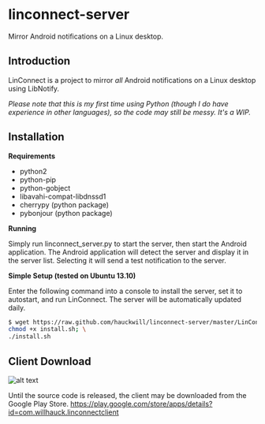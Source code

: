 linconnect-server
=================

Mirror Android notifications on a Linux desktop.

Introduction
------------
LinConnect is a project to mirror *all* Android notifications on a Linux desktop using LibNotify.

*Please note that this is my first time using Python (though I do have experience in other languages), so the code may still be messy. It's a WIP.*

Installation
------------

**Requirements**

* python2
* python-pip
* python-gobject
* libavahi-compat-libdnssd1
* cherrypy (python package)
* pybonjour (python package)

**Running**

Simply run linconnect_server.py to start the server, then start the Android application. The Android application will detect the server and display it in the server list. Selecting it will send a test notification to the server.

**Simple Setup (tested on Ubuntu 13.10)**

Enter the following command into a console to install the server, set it to autostart, and run LinConnect. The server will be automatically updated daily.

```bash
$ wget https://raw.github.com/hauckwill/linconnect-server/master/LinConnectServer/install.sh; \
chmod +x install.sh; \
./install.sh
```
        
Client Download
---------------

![alt text](https://developer.android.com/images/brand/en_app_rgb_wo_60.png "Google Play")

Until the source code is released, the client may be downloaded from the Google Play Store.
https://play.google.com/store/apps/details?id=com.willhauck.linconnectclient
